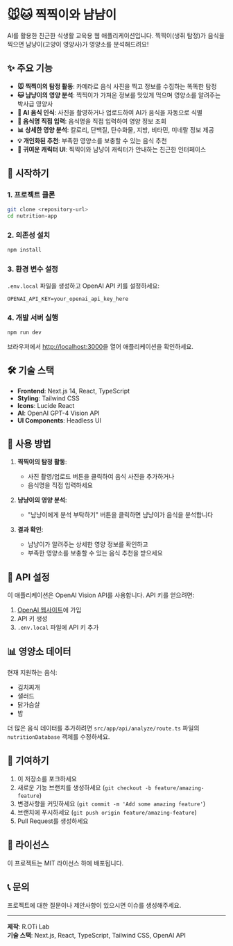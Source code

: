 # 🐭🐱 찍찍이와 냠냠이

AI를 활용한 친근한 식생활 교육용 웹 애플리케이션입니다. 찍찍이(생쥐 탐정)가 음식을 찍으면 냠냥이(고양이 영양사)가 영양소를 분석해드려요!

## ✨ 주요 기능

- **🐭 찍찍이의 탐정 활동**: 카메라로 음식 사진을 찍고 정보를 수집하는 똑똑한 탐정
- **🐱 냠냥이의 영양 분석**: 찍찍이가 가져온 정보를 맛있게 먹으며 영양소를 알려주는 박사급 영양사
- **📸 AI 음식 인식**: 사진을 촬영하거나 업로드하여 AI가 음식을 자동으로 식별
- **📝 음식명 직접 입력**: 음식명을 직접 입력하여 영양 정보 조회
- **📊 상세한 영양 분석**: 칼로리, 단백질, 탄수화물, 지방, 비타민, 미네랄 정보 제공
- **💡 개인화된 추천**: 부족한 영양소를 보충할 수 있는 음식 추천
- **🎨 귀여운 캐릭터 UI**: 찍찍이와 냠냥이 캐릭터가 안내하는 친근한 인터페이스

## 🚀 시작하기

### 1. 프로젝트 클론
```bash
git clone <repository-url>
cd nutrition-app
```

### 2. 의존성 설치
```bash
npm install
```

### 3. 환경 변수 설정
`.env.local` 파일을 생성하고 OpenAI API 키를 설정하세요:
```env
OPENAI_API_KEY=your_openai_api_key_here
```

### 4. 개발 서버 실행
```bash
npm run dev
```

브라우저에서 [http://localhost:3000](http://localhost:3000)을 열어 애플리케이션을 확인하세요.

## 🛠️ 기술 스택

- **Frontend**: Next.js 14, React, TypeScript
- **Styling**: Tailwind CSS
- **Icons**: Lucide React
- **AI**: OpenAI GPT-4 Vision API
- **UI Components**: Headless UI

## 📱 사용 방법

1. **찍찍이의 탐정 활동**: 
   - 사진 촬영/업로드 버튼을 클릭하여 음식 사진을 추가하거나
   - 음식명을 직접 입력하세요

2. **냠냥이의 영양 분석**: 
   - "냠냥이에게 분석 부탁하기" 버튼을 클릭하면 냠냥이가 음식을 분석합니다

3. **결과 확인**: 
   - 냠냥이가 알려주는 상세한 영양 정보를 확인하고
   - 부족한 영양소를 보충할 수 있는 음식 추천을 받으세요

## 🔧 API 설정

이 애플리케이션은 OpenAI Vision API를 사용합니다. API 키를 얻으려면:

1. [OpenAI 웹사이트](https://platform.openai.com/)에 가입
2. API 키 생성
3. `.env.local` 파일에 API 키 추가

## 📊 영양소 데이터

현재 지원하는 음식:
- 김치찌개
- 샐러드
- 닭가슴살
- 밥

더 많은 음식 데이터를 추가하려면 `src/app/api/analyze/route.ts` 파일의 `nutritionDatabase` 객체를 수정하세요.

## 🤝 기여하기

1. 이 저장소를 포크하세요
2. 새로운 기능 브랜치를 생성하세요 (`git checkout -b feature/amazing-feature`)
3. 변경사항을 커밋하세요 (`git commit -m 'Add some amazing feature'`)
4. 브랜치에 푸시하세요 (`git push origin feature/amazing-feature`)
5. Pull Request를 생성하세요

## 📄 라이선스

이 프로젝트는 MIT 라이선스 하에 배포됩니다.

## 📞 문의

프로젝트에 대한 질문이나 제안사항이 있으시면 이슈를 생성해주세요.

---

**제작**: R.OTi Lab  
**기술 스택**: Next.js, React, TypeScript, Tailwind CSS, OpenAI API
